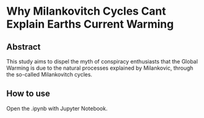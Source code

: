 # Why Milankovitch Cycles Cant Explain Earths Current Warming

## Abstract
This study aims to dispel the myth of conspiracy enthusiasts that the Global Warming is due to the natural processes explained by Milankovic, through the so-called Milankovitch cycles.

## How to use
Open the .ipynb with Jupyter Notebook.